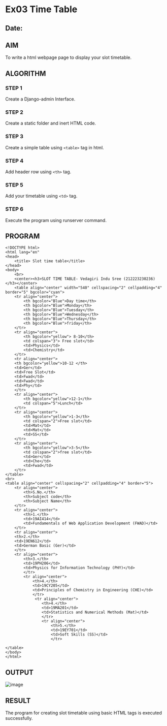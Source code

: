 # Ex03 Time Table
## Date:

## AIM
To write a html webpage page to display your slot timetable.

## ALGORITHM
### STEP 1
Create a Django-admin Interface.

### STEP 2
Create a static folder and inert HTML code.

### STEP 3
Create a simple table using ```<table>``` tag in html.

### STEP 4
Add header row using ```<th>``` tag.

### STEP 5
Add your timetable using ```<td>``` tag.

### STEP 6
Execute the program using runserver command.

## PROGRAM
```
<!DOCTYPE html>
<html lang="en"
<head>
    <title> Slot time table</title>
</head>
<body>
    <br>
    <center><h3>SLOT TIME TABLE- Vedagiri Indu Sree (212223230236)</h3></center>
    <table align="center" width="540" cellspacing="2" cellpadding="4" border="5" bgcolor="cyan">
    <tr align="center">
        <th bgcolor="Blue">Day time</th>
        <th bgcolor="Blue">Monday</th>
        <th bgcolor="Blue">Tuesday</th>
        <th bgcolor="Blue">Wednesday</th>
        <th bgcolor="Blue">Thursday</th>
        <th bgcolor="Blue">friday</th>
    </tr>
    <tr align="center">
        <th bgcolor="yellow"> 8-10</th>
        <td colspan="3"> Free slot</td>
        <td>Physics</td>
        <td>Chemistry</td>
    </tr>
    <tr align="center">
    <th bgcolor="yellow">10-12 </th>
    <td>Ger</td>
    <td>Free Slot</td>
    <td>Fwad</td>
    <td>Fwad</td>
    <td>Phy</td>
    </tr>
    <tr align="center">
        <th bgcolor="yellow">12-1</th>
        <td colspan="5">Lunch</td>
    </tr>
    <tr align="center">
        <th bgcolor="yellow">1-3</th>
        <td colspan="2">Free slot</td>
        <td>Mat</td>
        <td>Mat</td>
        <td>SS</td>
    </tr>
    <tr align="center">
        <th bgcolor="yellow">3-5</th>
        <td colspan="2">free slot</td>
        <td>Ger</td>
        <td>Che</td>
        <td>Fwad</td>
    </tr>
</table>
<br>
<table align="center" cellspacing="2" cellpadding="4" border="5">
    <tr align="center">
        <th>S.No.</th>
        <th>Subject code</th>
        <th>Subject Name</th>
    </tr>
    <tr align="center">
        <th>1.</th>
        <td>19AI414</td>
        <td>Fundamentals of Web Application Development (FWAD)</td>
    </tr>
    <tr align="center">
    <th>2.</th>
    <td>19EN612</td>
    <td>German Basic (Ger)</td>
    </tr>
    <tr align="center">
        <th>3.</th>
        <td>19PH206</td>
        <td>Physics for Information Technology (PHY)</td>
        </tr>
        <tr align="center">
            <th>4.</th>
            <td>19CY205</td>
            <td>Principles of Chemistry in Engineering (CHE)</td>
            </tr>
             <tr align="center">
                <th>4.</th>
                <td>19MA201</td>
                <td>Statistics and Numerical Methods (Mat)</td>
                </tr>
                <tr align="center">
                    <th>5.</th>
                    <td>19EY701</td>
                    <td>Soft Skills (SS)</td>
                    </tr>

</table>
</body>
</html>
```
## OUTPUT
![image](https://github.com/user-attachments/assets/8aebd1cb-6764-4432-9516-2e4699f798a6)


## RESULT
The program for creating slot timetable using basic HTML tags is executed successfully.
